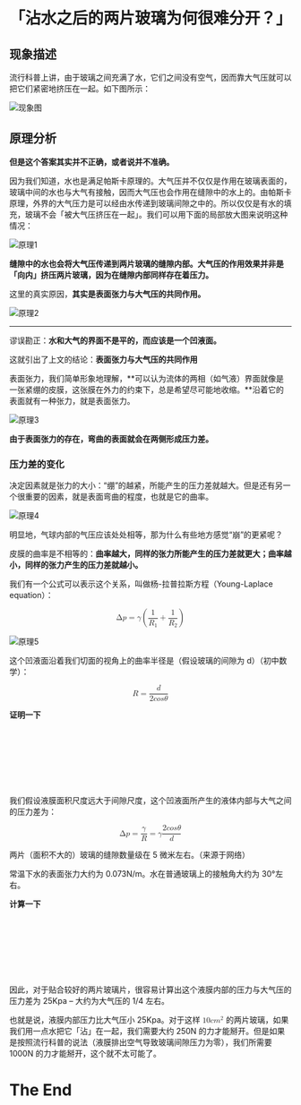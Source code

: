 # 「沾水之后的两片玻璃为何很难分开？」

## 现象描述

流行科普上讲，由于玻璃之间充满了水，它们之间没有空气，因而靠大气压就可以把它们紧密地挤压在一起。如下图所示：

![现象图](https://pica.zhimg.com/80/v2-fb4c43622f55a7721f3d88624688cc22_1440w.webp?source=1def8aca)

## 原理分析

**但是这个答案其实并不正确，或者说并不准确。**

因为我们知道，水也是满足帕斯卡原理的。大气压并不仅仅是作用在玻璃表面的，玻璃中间的水也与大气有接触，因而大气压也会作用在缝隙中的水上的。由帕斯卡原理，外界的大气压力是可以经由水传递到玻璃间隙之中的。所以仅仅是有水的填充，玻璃不会「被大气压挤压在一起」。我们可以用下面的局部放大图来说明这种情况：

![原理1](https://pic1.zhimg.com/80/v2-55bc7d0e362bb768a7b1f38060dffc10_1440w.webp?source=1def8aca)

**缝隙中的水也会将大气压传递到两片玻璃的缝隙内部。大气压的作用效果并非是「向内」挤压两片玻璃，因为在缝隙内部同样存在着压力。**

这里的真实原因，**其实是表面张力与大气压的共同作用。**

![原理2](https://pic1.zhimg.com/80/v2-2e1b6f23bae8dd69e595e18fe9bd871e_1440w.webp?source=1def8aca)

***

谬误勘正：**水和大气的界面不是平的，而应该是一个凹液面。**

这就引出了上文的结论：**表面张力与大气压的共同作用**

表面张力，我们简单形象地理解，**可以认为流体的两相（如气液）界面就像是一张紧绷的皮膜，这张膜在外力的约束下，总是希望尽可能地收缩。**沿着它的表面就有一种张力，就是表面张力。

![原理3](https://picx.zhimg.com/80/v2-6992d95e31926b56958acc1bcb9a1279_1440w.webp?source=1def8aca)

**由于表面张力的存在，弯曲的表面就会在两侧形成压力差。**

### 压力差的变化

决定因素就是张力的大小：“绷”的越紧，所能产生的压力差就越大。但是还有另一个很重要的因素，就是表面弯曲的程度，也就是它的曲率。

![原理4](https://picx.zhimg.com/80/v2-0c1e1d85cfc13398cc35416ab419523f_1440w.webp?source=1def8aca)

明显地，气球内部的气压应该处处相等，那为什么有些地方感觉“崩”的更紧呢？

皮膜的曲率是不相等的：**曲率越大，同样的张力所能产生的压力差就更大；曲率越小，同样的张力产生的压力差就越小。**

我们有一个公式可以表示这个关系，叫做杨-拉普拉斯方程（Young-Laplace equation）：

<math xmlns="http://www.w3.org/1998/Math/MathML" display="block"><mi mathvariant="normal">Δ</mi><mi>p</mi><mo>=</mo><mi>γ</mi><mrow data-mjx-texclass="INNER"><mo data-mjx-texclass="OPEN">(</mo><mfrac><mn>1</mn><msub><mi>R</mi><mn>1</mn></msub></mfrac><mo>+</mo><mfrac><mn>1</mn><msub><mi>R</mi><mn>2</mn></msub></mfrac><mo data-mjx-texclass="CLOSE">)</mo></mrow></math>

![原理5](https://pic1.zhimg.com/80/v2-d0f6ed6a3a7d9b7b2ce63f3d5f8ed984_1440w.webp?source=1def8aca)

这个凹液面沿着我们切面的视角上的曲率半径是（假设玻璃的间隙为 d）（初中数学）：

<math xmlns="http://www.w3.org/1998/Math/MathML" display="block"><mi>R</mi><mo>=</mo><mfrac><mi>d</mi><mrow><mn>2</mn><mi>c</mi><mi>o</mi><mi>s</mi><mi>θ</mi></mrow></mfrac></math>

**证明一下**
<br>
<br>
<br>
<br>
<br>
<br>
<br>
<br>

我们假设液膜面积尺度远大于间隙尺度，这个凹液面所产生的液体内部与大气之间的压力差为：

<math xmlns="http://www.w3.org/1998/Math/MathML" display="block"><mi mathvariant="normal">Δ</mi><mi>p</mi><mo>=</mo><mfrac><mi>γ</mi><mi>R</mi></mfrac><mo>=</mo><mi>γ</mi><mfrac><mrow><mn>2</mn><mi>c</mi><mi>o</mi><mi>s</mi><mi>θ</mi></mrow><mi>d</mi></mfrac></math>

两片（面积不大的）玻璃的缝隙数量级在 5 微米左右。（来源于网络）

常温下水的表面张力大约为 0.073N/m。水在普通玻璃上的接触角大约为 30°左右。

**计算一下**
<br>
<br>
<br>
<br>
<br>
<br>
<br>
<br>

因此，对于贴合较好的两片玻璃片，很容易计算出这个液膜内部的压力与大气压的压力差为 25Kpa – 大约为大气压的 1/4 左右。

也就是说，液膜内部压力比大气压小 25Kpa。对于这样 <math xmlns="http://www.w3.org/1998/Math/MathML"><mn>10</mn><mi>c</mi><msup><mi>m</mi><mrow><mn>2</mn></mrow></msup></math> 的两片玻璃，如果我们用一点水把它「沾」在一起，我们需要大约 250N 的力才能掰开。但是如果是按照流行科普的说法（液膜排出空气导致玻璃间隙压力为零），我们所需要 1000N 的力才能掰开，这个就不太可能了。

# The End
